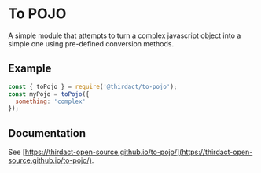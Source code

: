 # To POJO

A simple module that attempts to turn a complex javascript object into a simple one using pre-defined conversion methods.

## Example

``` javascript
const { toPojo } = require('@thirdact/to-pojo');
const myPojo = toPojo({
  something: 'complex'
});
```

## Documentation
See [https://thirdact-open-source.github.io/to-pojo/](https://thirdact-open-source.github.io/to-pojo/).
